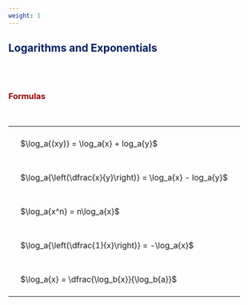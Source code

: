 ```yaml
---
weight: 1
---
```


## <span style="color:RGB(0,32,96"> Logarithms and Exponentials </span> 
<br>


<br>


###  <span style="color:RGB(150,0,0)"> Formulas </span>
<br>
<style type="text/css">
#T_f60f4 th.col_heading {
  text-align: left;
  font-size: 1em;
}
#T_f60f4 td {
  text-align: left;
  font-size: 1em;
  padding: 1.5em;
}
</style>
<table id="T_f60f4">
  <thead>
  </thead>
  <tbody>
    <tr>
      <td id="T_f60f4_row0_col0" class="data row0 col0" >$\log_a{(xy)} = \log_a{x} + log_a{y}$</td>
    </tr>
    <tr>
      <td id="T_f60f4_row1_col0" class="data row1 col0" >$\log_a{\left(\dfrac{x}{y}\right)} = \log_a{x} - log_a{y}$</td>
    </tr>
    <tr>
      <td id="T_f60f4_row2_col0" class="data row2 col0" >$\log_a{x^n} = n\log_a{x}$</td>
    </tr>
    <tr>
      <td id="T_f60f4_row3_col0" class="data row3 col0" >$\log_a{\left(\dfrac{1}{x}\right)} = -\log_a{x}$</td>
    </tr>
    <tr>
      <td id="T_f60f4_row4_col0" class="data row4 col0" >$\log_a{x} = \dfrac{\log_b{x}}{\log_b{a}}$</td>
    </tr>
  </tbody>
</table>
